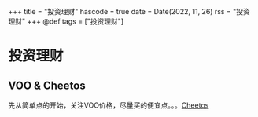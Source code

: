 +++
title = "投资理财"
hascode = true
date = Date(2022, 11, 26)
rss = "投资理财"
+++
@def tags = ["投资理财"]

# 投资理财

## VOO & Cheetos
先从简单点的开始，关注VOO价格，尽量买的便宜点。。。[Cheetos](https://github.com/i7242/Cheetos)